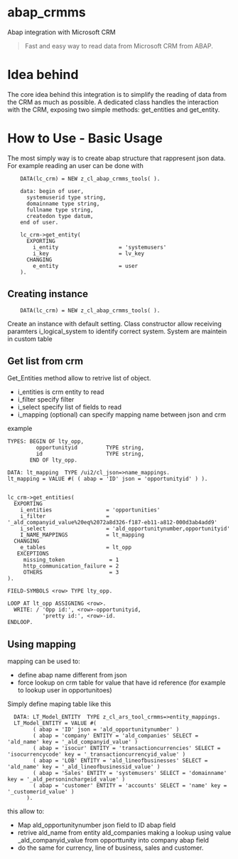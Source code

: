 # abap_crmms
Abap integration with Microsoft CRM
> Fast and easy way to read data from Microsoft CRM from ABAP.

# Idea behind
The core idea behind this integration is to simplify the reading of data from the CRM as much as possible. A dedicated class handles the interaction with the CRM, exposing two simple methods: get_entities and get_entity.

# How to Use - Basic Usage

The most simply way is to create abap structure that rappresent json data. For example reading an user can be done with
    
```ABAP
    DATA(lc_crm) = NEW z_cl_abap_crmms_tools( ).

    data: begin of user,
      systemuserid type string,
      domainname type string,
      fullname type string,
      createdon type datum,
    end of user.

    lc_crm->get_entity(
      EXPORTING
        i_entity                   = 'systemusers'
        i_key                      = lv_key
      CHANGING
        e_entity                   = user
    ).
```

## Creating instance

`    DATA(lc_crm) = NEW z_cl_abap_crmms_tools( ).`

Create an instance with default setting. Class constructor allow receiving paramters i_logical_system to identify correct system.
System are maintein in custom table


## Get list from crm
Get_Entities method allow to retrive list of object.
- i_entities is crm entity to read
- i_filter specify filter
- i_select specify list of fields to read
- i_mapping (optional) can specify mapping name between json and crm

example
```
TYPES: BEGIN OF lty_opp,
         opportunityid         TYPE string,
         id                    TYPE string,    
       END OF lty_opp.

DATA: lt_mapping  TYPE /ui2/cl_json=>name_mappings.
lt_mapping = VALUE #( ( abap = 'ID' json = 'opportunityid' ) ).


lc_crm->get_entities(
  EXPORTING
    i_entities                 = 'opportunities'
    i_filter                   = '_ald_companyid_value%20eq%2072a8d326-f187-eb11-a812-000d3ab4add9'
    i_select                   = 'ald_opportunitynumber,opportunityid'
    I_NAME_MAPPINGS            = lt_mapping
  CHANGING
    e_tables                   = lt_opp
   EXCEPTIONS
     missing_token              = 1
     http_communication_failure = 2
     OTHERS                     = 3
).

FIELD-SYMBOLS <row> TYPE lty_opp.

LOOP AT lt_opp ASSIGNING <row>.
  WRITE: / 'Opp id:', <row>-opportunityid,
           'pretty id:', <row>-id.
ENDLOOP.
```

## Using mapping
mapping can be used to:
- define abap name different from json
- force lookup on crm table for value that have id reference (for example to lookup user in opportunitoes)

Simply define maping table like this 

```abap
  DATA: LT_Model_ENTITY  TYPE z_cl_ars_tool_crmms=>entity_mappings.
  LT_Model_ENTITY = VALUE #(
        ( abap = 'ID' json = 'ald_opportunitynumber' )
        ( abap = 'company' ENTITY = 'ald_companies' SELECT = 'ald_name' key = '_ald_companyid_value' )
        ( abap = 'isocur' ENTITY = 'transactioncurrencies' SELECT = 'isocurrencycode' key = '_transactioncurrencyid_value' )
        ( abap = 'LOB' ENTITY = 'ald_lineofbusinesses' SELECT = 'ald_name' key = '_ald_lineofbusinessid_value' )
        ( abap = 'Sales' ENTITY = 'systemusers' SELECT = 'domainname' key = '_ald_personinchargeid_value' )
        ( abap = 'customer' ENTITY = 'accounts' SELECT = 'name' key = '_customerid_value' )
      ).
```

this allow to:
- Map ald_opportunitynumber json field to ID abap field
- retrive ald_name from entity ald_companies making a lookup using value _ald_companyid_value from opporttunity into company abap field
- do the same for currency, line of business, sales and customer.
